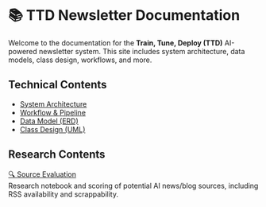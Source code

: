 # 📚 TTD Newsletter Documentation

Welcome to the documentation for the **Train, Tune, Deploy (TTD)** AI-powered newsletter system. This site includes system architecture, data models, class design, workflows, and more.

## Technical Contents

- [System Architecture](architecture.md)
- [Workflow & Pipeline](workflow.md)
- [Data Model (ERD)](data-model.md)
- [Class Design (UML)](classes.md)

## Research Contents

[🔍 Source Evaluation](source-evaluation.md)  
Research notebook and scoring of potential AI news/blog sources, including RSS availability and scrappability.
